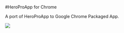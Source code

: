 #HeroProApp for Chrome

A port of HeroProApp to Google Chrome Packaged App.

![](http://i.imgur.com/dJFzEEE.png)
